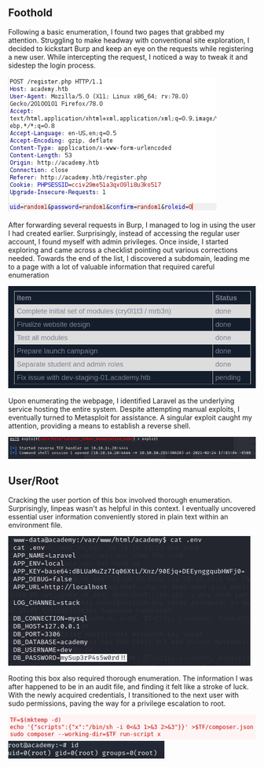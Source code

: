 ## Foothold

Following a basic enumeration, I found two pages that grabbed my attention. Struggling to make headway with conventional site exploration, I decided to kickstart Burp and keep an eye on the requests while registering a new user. While intercepting the request, I noticed a way to tweak it and sidestep the login process.

![Burp](/academy/images/burp.png)

After forwarding several requests in Burp, I managed to log in using the user I had created earlier. Surprisingly, instead of accessing the regular user account, I found myself with admin privileges. Once inside, I started exploring and came across a checklist pointing out various corrections needed. Towards the end of the list, I discovered a subdomain, leading me to a page with a lot of valuable information that required careful enumeration 

![Academy](/academy/images/academylogin.png)

Upon enumerating the webpage, I identified Laravel as the underlying service hosting the entire system. Despite attempting manual exploits, I eventually turned to Metasploit for assistance. A singular exploit caught my attention, providing a means to establish a reverse shell.  

![metasploit](/academy/images/metasploit.png)

## User/Root

Cracking the user portion of this box involved thorough enumeration. Surprisingly, linpeas wasn't as helpful in this context. I eventually uncovered essential user information conveniently stored in plain text within an environment file.

![User](/academy/images/user.png)

Rooting this box also required thorough enumeration. The information I was after happened to be in an audit file, and finding it felt like a stroke of luck. With the newly acquired credentials, I transitioned to the next user with sudo permissions, paving the way for a privilege escalation to root.

![Exploit](/academy/images/rootexploit.png)
![Root](/academy/images/root.png)
